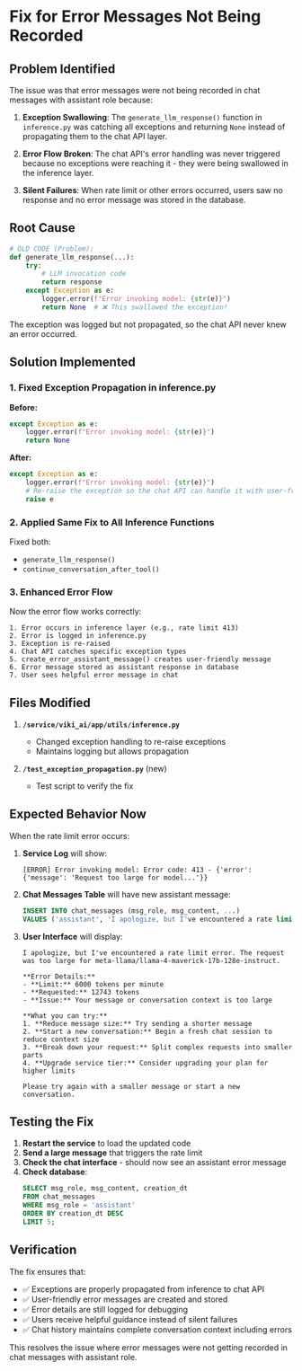 # Fix for Error Messages Not Being Recorded

## Problem Identified

The issue was that error messages were not being recorded in chat messages with assistant role because:

1. **Exception Swallowing**: The `generate_llm_response()` function in `inference.py` was catching all exceptions and returning `None` instead of propagating them to the chat API layer.

2. **Error Flow Broken**: The chat API's error handling was never triggered because no exceptions were reaching it - they were being swallowed in the inference layer.

3. **Silent Failures**: When rate limit or other errors occurred, users saw no response and no error message was stored in the database.

## Root Cause

```python
# OLD CODE (Problem):
def generate_llm_response(...):
    try:
        # LLM invocation code
        return response
    except Exception as e:
        logger.error(f"Error invoking model: {str(e)}")
        return None  # ❌ This swallowed the exception!
```

The exception was logged but not propagated, so the chat API never knew an error occurred.

## Solution Implemented

### 1. Fixed Exception Propagation in inference.py

**Before:**
```python
except Exception as e:
    logger.error(f"Error invoking model: {str(e)}")
    return None
```

**After:**
```python
except Exception as e:
    logger.error(f"Error invoking model: {str(e)}")
    # Re-raise the exception so the chat API can handle it with user-friendly messages
    raise e
```

### 2. Applied Same Fix to All Inference Functions

Fixed both:
- `generate_llm_response()`
- `continue_conversation_after_tool()`

### 3. Enhanced Error Flow

Now the error flow works correctly:

```
1. Error occurs in inference layer (e.g., rate limit 413)
2. Error is logged in inference.py
3. Exception is re-raised
4. Chat API catches specific exception types
5. create_error_assistant_message() creates user-friendly message
6. Error message stored as assistant response in database
7. User sees helpful error message in chat
```

## Files Modified

1. **`/service/viki_ai/app/utils/inference.py`**
   - Changed exception handling to re-raise exceptions
   - Maintains logging but allows propagation

2. **`/test_exception_propagation.py`** (new)
   - Test script to verify the fix

## Expected Behavior Now

When the rate limit error occurs:

1. **Service Log** will show:
   ```
   [ERROR] Error invoking model: Error code: 413 - {'error': {'message': 'Request too large for model...'}}
   ```

2. **Chat Messages Table** will have new assistant message:
   ```sql
   INSERT INTO chat_messages (msg_role, msg_content, ...)
   VALUES ('assistant', 'I apologize, but I've encountered a rate limit error...')
   ```

3. **User Interface** will display:
   ```
   I apologize, but I've encountered a rate limit error. The request was too large for meta-llama/llama-4-maverick-17b-128e-instruct.

   **Error Details:**
   - **Limit:** 6000 tokens per minute
   - **Requested:** 12743 tokens
   - **Issue:** Your message or conversation context is too large

   **What you can try:**
   1. **Reduce message size:** Try sending a shorter message
   2. **Start a new conversation:** Begin a fresh chat session to reduce context size
   3. **Break down your request:** Split complex requests into smaller parts
   4. **Upgrade service tier:** Consider upgrading your plan for higher limits

   Please try again with a smaller message or start a new conversation.
   ```

## Testing the Fix

1. **Restart the service** to load the updated code
2. **Send a large message** that triggers the rate limit
3. **Check the chat interface** - should now see an assistant error message
4. **Check database**:
   ```sql
   SELECT msg_role, msg_content, creation_dt 
   FROM chat_messages 
   WHERE msg_role = 'assistant' 
   ORDER BY creation_dt DESC 
   LIMIT 5;
   ```

## Verification

The fix ensures that:
- ✅ Exceptions are properly propagated from inference to chat API
- ✅ User-friendly error messages are created and stored
- ✅ Error details are still logged for debugging
- ✅ Users receive helpful guidance instead of silent failures
- ✅ Chat history maintains complete conversation context including errors

This resolves the issue where error messages were not getting recorded in chat messages with assistant role.
